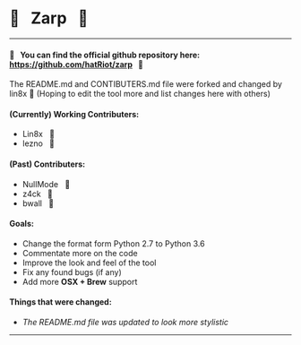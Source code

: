 # :satellite: &nbsp; Zarp &nbsp; :satellite:

--------------------------

#### :link: &nbsp; You can find the official github repository here: https://github.com/hatRiot/zarp &nbsp; :link:

The README.md and CONTIBUTERS.md file were forked and changed by lin8x :penguin:
(Hoping to edit the tool more and list changes here with others)

#### (Currently) Working Contributers:
- Lin8x &nbsp; :wine_glass:
- lezno &nbsp; :space_invader:

#### (Past) Contributers:
- NullMode &nbsp; :ghost:
- z4ck &nbsp; :school_satchel:
- bwall &nbsp; :moyai:

#### Goals:
- Change the format form Python 2.7 to Python 3.6
- Commentate more on the code
- Improve the look and feel of the tool
- Fix any found bugs (if any)
- Add more **OSX + Brew** support

#### Things that were changed:
- *The README.md file was updated to look more stylistic*

--------------------------

